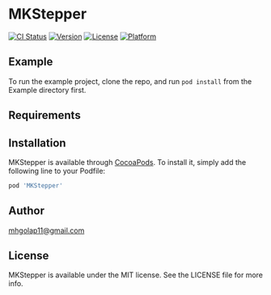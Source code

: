 # MKStepper

[![CI Status](https://img.shields.io/travis/mhgolap11@gmail.com/MKStepper.svg?style=flat)](https://travis-ci.org/mhgolap11@gmail.com/MKStepper)
[![Version](https://img.shields.io/cocoapods/v/MKStepper.svg?style=flat)](https://cocoapods.org/pods/MKStepper)
[![License](https://img.shields.io/cocoapods/l/MKStepper.svg?style=flat)](https://cocoapods.org/pods/MKStepper)
[![Platform](https://img.shields.io/cocoapods/p/MKStepper.svg?style=flat)](https://cocoapods.org/pods/MKStepper)

## Example

To run the example project, clone the repo, and run `pod install` from the Example directory first.

## Requirements

## Installation

MKStepper is available through [CocoaPods](https://cocoapods.org). To install
it, simply add the following line to your Podfile:

```ruby
pod 'MKStepper'
```

## Author

mhgolap11@gmail.com

## License

MKStepper is available under the MIT license. See the LICENSE file for more info.
